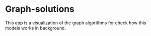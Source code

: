 # Graph-solutions
This app is a visualization of the graph algorithms for check how this models works in background.